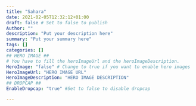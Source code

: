 ```yaml
---
title: "Sahara"
date: 2021-02-05T12:32:12+01:00
draft: false # Set to false to publish
Author: ""
description: "Put your description here" 
summary: "Put your summary here" 
tags: [] 
categories: [] 
## HERO IMAGE ##
# You have to fill the heroImageUrl and the heroImageDescription.
HeroImage: "false" # Change to true if you want to enable hero images
HeroImageUrl: "HERO IMAGE URL"
HeroImageDescription: "HERO IMAGE DESCRIPTION"
## DROPCAP ##
EnableDropcap: "true" #Set to false to disable dropcap

---
```

